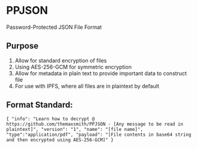 # PPJSON
Password-Protected JSON File Format

## Purpose
1. Allow for standard encryption of files
1. Using AES-256-GCM for symmetric encryption
1. Allow for metadata in plain text to provide important data to construct file 
1. For use with IPFS, where all files are in plaintext by default 

## Format Standard:
``
{
 "info": "Learn how to decrypt @ https://github.com/themaxsmith/PPJSON - [Any message to be read in plaintext]",
 "version": "1",
 "name": "[file name]",
 "type":"application/pdf",
 "payload": "[File contents in base64 string and then encrypted using AES-256-GCM]"
}
``
